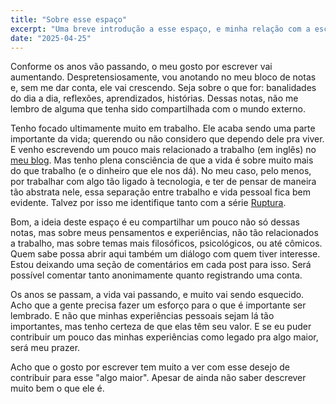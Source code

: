 ```yaml
---
title: "Sobre esse espaço"
excerpt: "Uma breve introdução a esse espaço, e minha relação com a escrita."
date: "2025-04-25"
---
```


Conforme os anos vão passando, o meu gosto por escrever vai aumentando. Despretensiosamente, vou
anotando no meu bloco de notas e, sem me dar conta, ele vai crescendo. Seja sobre o que for:
banalidades do dia a dia, reflexões, aprendizados, histórias. Dessas notas, não me lembro de alguma
que tenha sido compartilhada com o mundo externo.

Tenho focado ultimamente muito em trabalho. Ele acaba sendo uma parte importante da vida; querendo
ou não considero que dependo dele pra viver. E venho escrevendo um pouco mais relacionado a
trabalho (em inglês) no [meu blog](https://danitrod.dev). Mas tenho plena consciência de que a vida
é sobre muito mais do que trabalho (e o dinheiro que ele nos dá). No meu caso, pelo menos, por
trabalhar com algo tão ligado à tecnologia, e ter de pensar de maneira tão abstrata nele, essa
separação entre trabalho e vida pessoal fica bem evidente. Talvez por isso me identifique
tanto com a série [Ruptura](<https://pt.wikipedia.org/wiki/Severance_(s%C3%A9rie_de_televis%C3%A3o)>).

Bom, a ideia deste espaço é eu compartilhar um pouco não só dessas notas, mas sobre meus pensamentos
e experiências, não tão relacionados a trabalho, mas sobre temas mais filosóficos, psicológicos, ou
até cômicos. Quem sabe possa abrir aqui também um diálogo com quem tiver interesse. Estou deixando
uma seção de comentários em cada post para isso. Será possível comentar tanto anonimamente
quanto registrando uma conta.

Os anos se passam, a vida vai passando, e muito vai sendo esquecido. Acho que a gente precisa fazer
um esforço para o que é importante ser lembrado. E não que minhas experiências pessoais sejam lá tão
importantes, mas tenho certeza de que elas têm seu valor. E se eu puder contribuir um pouco das
minhas experiências como legado pra algo maior, será meu prazer.

Acho que o gosto por escrever tem muito a ver com esse desejo de contribuir para esse "algo maior".
Apesar de ainda não saber descrever muito bem o que ele é.
